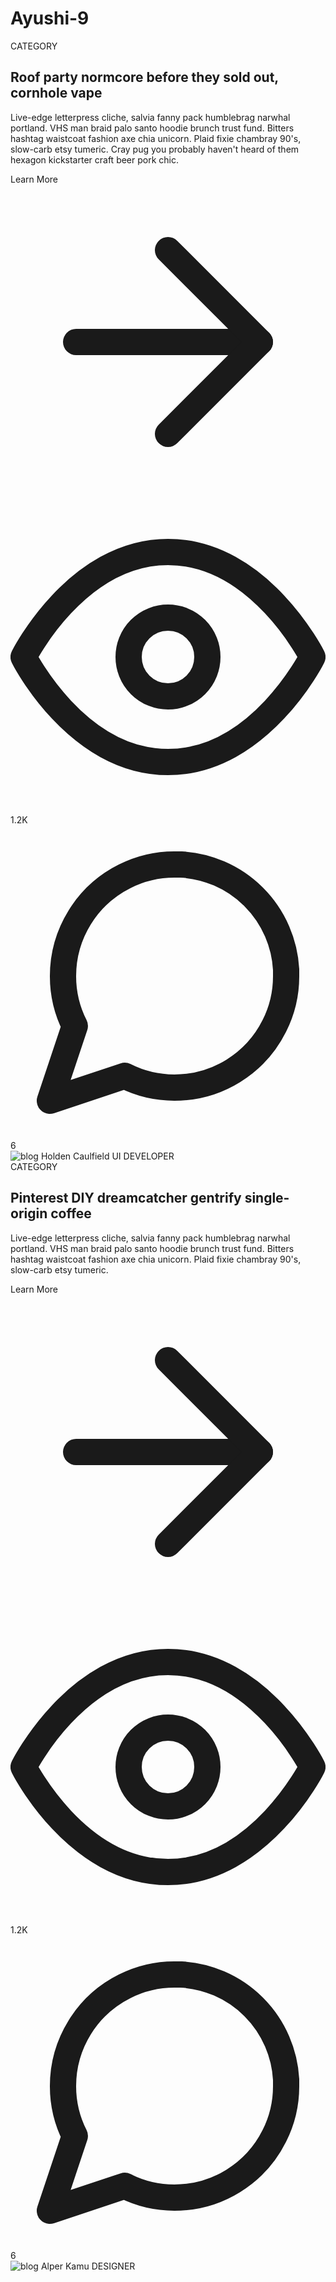 # Ayushi-9
<section class="text-gray-600 body-font overflow-hidden">
  <div class="container px-5 py-24 mx-auto">
    <div class="flex flex-wrap -m-12">
      <div class="p-12 md:w-1/2 flex flex-col items-start">
        <span class="inline-block py-1 px-2 rounded bg-indigo-50 text-indigo-500 text-xs font-medium tracking-widest">CATEGORY</span>
        <h2 class="sm:text-3xl text-2xl title-font font-medium text-gray-900 mt-4 mb-4">Roof party normcore before they sold out, cornhole vape</h2>
        <p class="leading-relaxed mb-8">Live-edge letterpress cliche, salvia fanny pack humblebrag narwhal portland. VHS man braid palo santo hoodie brunch trust fund. Bitters hashtag waistcoat fashion axe chia unicorn. Plaid fixie chambray 90's, slow-carb etsy tumeric. Cray pug you probably haven't heard of them hexagon kickstarter craft beer pork chic.</p>
        <div class="flex items-center flex-wrap pb-4 mb-4 border-b-2 border-gray-100 mt-auto w-full">
          <a class="text-indigo-500 inline-flex items-center">Learn More
            <svg class="w-4 h-4 ml-2" viewBox="0 0 24 24" stroke="currentColor" stroke-width="2" fill="none" stroke-linecap="round" stroke-linejoin="round">
              <path d="M5 12h14"></path>
              <path d="M12 5l7 7-7 7"></path>
            </svg>
          </a>
          <span class="text-gray-400 mr-3 inline-flex items-center ml-auto leading-none text-sm pr-3 py-1 border-r-2 border-gray-200">
            <svg class="w-4 h-4 mr-1" stroke="currentColor" stroke-width="2" fill="none" stroke-linecap="round" stroke-linejoin="round" viewBox="0 0 24 24">
              <path d="M1 12s4-8 11-8 11 8 11 8-4 8-11 8-11-8-11-8z"></path>
              <circle cx="12" cy="12" r="3"></circle>
            </svg>1.2K
          </span>
          <span class="text-gray-400 inline-flex items-center leading-none text-sm">
            <svg class="w-4 h-4 mr-1" stroke="currentColor" stroke-width="2" fill="none" stroke-linecap="round" stroke-linejoin="round" viewBox="0 0 24 24">
              <path d="M21 11.5a8.38 8.38 0 01-.9 3.8 8.5 8.5 0 01-7.6 4.7 8.38 8.38 0 01-3.8-.9L3 21l1.9-5.7a8.38 8.38 0 01-.9-3.8 8.5 8.5 0 014.7-7.6 8.38 8.38 0 013.8-.9h.5a8.48 8.48 0 018 8v.5z"></path>
            </svg>6
          </span>
        </div>
        <a class="inline-flex items-center">
          <img alt="blog" src="https://dummyimage.com/104x104" class="w-12 h-12 rounded-full flex-shrink-0 object-cover object-center">
          <span class="flex-grow flex flex-col pl-4">
            <span class="title-font font-medium text-gray-900">Holden Caulfield</span>
            <span class="text-gray-400 text-xs tracking-widest mt-0.5">UI DEVELOPER</span>
          </span>
        </a>
      </div>
      <div class="p-12 md:w-1/2 flex flex-col items-start">
        <span class="inline-block py-1 px-2 rounded bg-indigo-50 text-indigo-500 text-xs font-medium tracking-widest">CATEGORY</span>
        <h2 class="sm:text-3xl text-2xl title-font font-medium text-gray-900 mt-4 mb-4">Pinterest DIY dreamcatcher gentrify single-origin coffee</h2>
        <p class="leading-relaxed mb-8">Live-edge letterpress cliche, salvia fanny pack humblebrag narwhal portland. VHS man braid palo santo hoodie brunch trust fund. Bitters hashtag waistcoat fashion axe chia unicorn. Plaid fixie chambray 90's, slow-carb etsy tumeric.</p>
        <div class="flex items-center flex-wrap pb-4 mb-4 border-b-2 border-gray-100 mt-auto w-full">
          <a class="text-indigo-500 inline-flex items-center">Learn More
            <svg class="w-4 h-4 ml-2" viewBox="0 0 24 24" stroke="currentColor" stroke-width="2" fill="none" stroke-linecap="round" stroke-linejoin="round">
              <path d="M5 12h14"></path>
              <path d="M12 5l7 7-7 7"></path>
            </svg>
          </a>
          <span class="text-gray-400 mr-3 inline-flex items-center ml-auto leading-none text-sm pr-3 py-1 border-r-2 border-gray-200">
            <svg class="w-4 h-4 mr-1" stroke="currentColor" stroke-width="2" fill="none" stroke-linecap="round" stroke-linejoin="round" viewBox="0 0 24 24">
              <path d="M1 12s4-8 11-8 11 8 11 8-4 8-11 8-11-8-11-8z"></path>
              <circle cx="12" cy="12" r="3"></circle>
            </svg>1.2K
          </span>
          <span class="text-gray-400 inline-flex items-center leading-none text-sm">
            <svg class="w-4 h-4 mr-1" stroke="currentColor" stroke-width="2" fill="none" stroke-linecap="round" stroke-linejoin="round" viewBox="0 0 24 24">
              <path d="M21 11.5a8.38 8.38 0 01-.9 3.8 8.5 8.5 0 01-7.6 4.7 8.38 8.38 0 01-3.8-.9L3 21l1.9-5.7a8.38 8.38 0 01-.9-3.8 8.5 8.5 0 014.7-7.6 8.38 8.38 0 013.8-.9h.5a8.48 8.48 0 018 8v.5z"></path>
            </svg>6
          </span>
        </div>
        <a class="inline-flex items-center">
          <img alt="blog" src="https://dummyimage.com/103x103" class="w-12 h-12 rounded-full flex-shrink-0 object-cover object-center">
          <span class="flex-grow flex flex-col pl-4">
            <span class="title-font font-medium text-gray-900">Alper Kamu</span>
            <span class="text-gray-400 text-xs tracking-widest mt-0.5">DESIGNER</span>
          </span>
        </a>
      </div>
    </div>
  </div>
</section>
